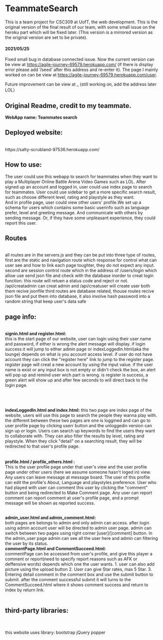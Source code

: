 # TeammateSearch
This is a team project for CSC309 at UofT, the web development. This is the original version of the final result of our team, with some small issue on the heroku part which will be fixed later. (This version is a mirrored version as the original version are set to be private). 

#### 2021/05/25
Fixed small bug in database connected issue. Now the current version can be view at https://agile-journey-69579.herokuapp.com/ (if there is display error please add ‘/seed’ after this address and re-enter it). The page I mainly worked on can be view at https://agile-journey-69579.herokuapp.com/user.

Future improvement can be view at _ (still working on, add the address later LOL）

## Original Readme, credit to my teammate. 
<strong>WebApp name: Teammates search</strong><br> 
<h2><strong>Deployed website:</strong></h2><br>
https://salty-scrubland-97536.herokuapp.com/
<h2><strong>How to use:</strong></h2>
The user could use this webapp to search for teammates when they want to play a Multiplayer Online Battle Arena Video Games such as LOL.
After signed up an account and logged in, user could use index page to search for teammates. User could use sidebar to get a more specific search result, such as choose different level, rating and playstyle as they want.<br>
And in profile page, user could view other users' profile.We set up a schema for users which contains some basic userinfo such as language prefer, level and greeting message. And communicate with others by sending message. Or, if they have some unpleasant experience, they could report this user.<br>
<h2><strong>Routes</strong></h2>


 <br>
 all routes are in the servers.js and they can be put into three type of routes, 
 first are the static and navigation route which response for control what can user see and how to link each page toughter, they do not expect any input.
 second are session control route which in the address of /users/login which allow use send json file and check with the database inorder to creat login function. this route will retuen a status code and reject or not. /api/creatadmin can creat admin and /api/creatuser will create user both them recive jsonfile 
 third routes are database related, thouse routes recive json file and put them into database, it also involve hash password into a random string that keep user's data safe
 <br>

<h2><strong>page info:</strong></h2>
      <br>                 
<strong> signin.html and register.html:</strong>
<br>
this is the start page of our website, user can login using their user name and password, if either is wrong the alert message will display. if login success it will jump to either admin page or indexLoggedIn.html(aka the lounge) depends on what is you account access level. if user do not have account they can click the "register here" link to jump to the register page.<br> register page will creat a new account by using the input value. if the user name is exist or any input box is not empty or didn't check the box, an alert will pop up and remind user wich part is wrong. is register is success, a green alert will show up and after few seconds to will direct back to the login page.

 <br>        <br>             
<strong> indexLoggedIn.html and index.html:</strong>
this two page are index page of the website, users will use this page to search the people they wanna play with. the different between these two pages are one is loggined and can go to user profile page by clicking userr button and the unloggedin version can sign up or login. Users can search up keywords to find the users they want to collaborate with. They can also filter the results by level, rating and playstyle. When they click "detail" on a searching result, they will be redirected to that user's profile page.
<br>             <br>         
<strong> profile.html / profile_others.html :</strong>
<br>
This is the user profile page under that user's view and the user profile page under other users (here we assume someone hasn't loged in) view. Any users can leave message
at message board. The user of this profile can edit the profile's About, Language and playstyles preference. User who had played with user can  comment this user by clicking the "comment" button and being redirected to Make Comment page. Any user can report comment can report comment at user's profile page, and a prompt message will be shown as reported success. 

<br>               
<strong> admin_user.html and admin_comment.html:</strong>
<br>
both pages are belongs to admin and only admin can access. after login using admin account user will be directed to admin user page. admin can switch between two pages using right corner [user]/[comment] button. In the admin_user page admin can see all the user here and admin can filtering the user by its status.


<br>               
<strong> commentPage.html and CommentSucceed.html:</strong>
<br>
commentPage can be accessed from user's profile, and give this player a comment or report(need to specify report reasons such as AFK or deffensive words) depends which one the user wants. 
1. user can also add picture using the upload button
2. User can give Star rates, max 5 Star.
3. Entering detail comment in the comment box and use the submit button to submit. 
after the comment successful submit it will turns to the CommentSucceed.html where it shows comment success and return to index by return link.
<br>

<br>
<h2><strong>third-party libraries:</strong></h2>

<br>
<br>
this website uses library: bootstrap jQuery popper


